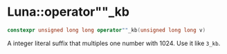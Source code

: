 # Luna::operator""_kb

```c++
constexpr unsigned long long operator""_kb(unsigned long long v)
```

A integer literal suffix that multiples one number with 1024. Use it like `3_kb`. 

